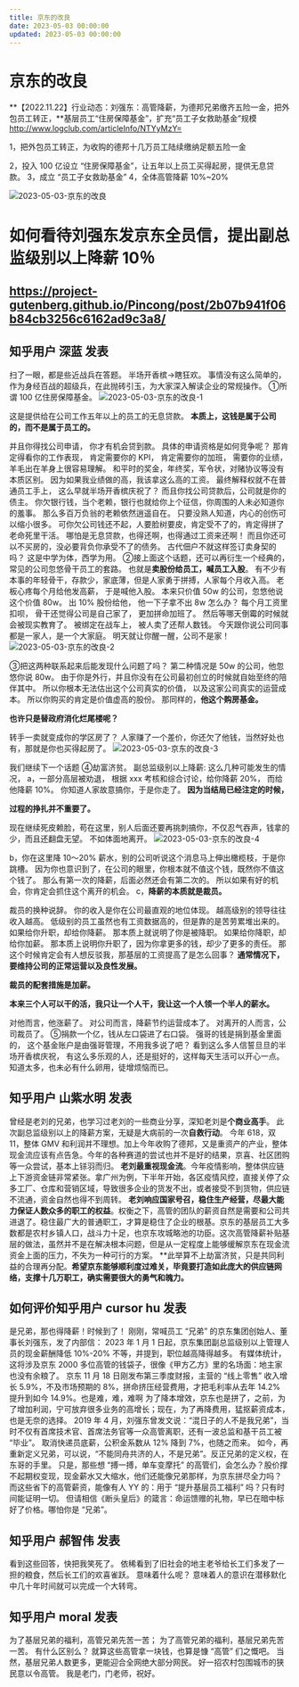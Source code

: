 ```yaml
---
title: 京东的改良
date: 2023-05-03 00:00:00
updated: 2023-05-03 00:00:00
---
```



# 京东的改良

**【2022.11.22】行业动态：刘强东：高管降薪，为德邦兄弟缴齐五险一金，把外包员工转正，**基层员工“住房保障基金”，扩充“员工子女救助基金”规模
http://www.logclub.com/articleInfo/NTYyMzY=

1，把外包员工转正，为收购的德邦十几万员工陆续缴纳足额五险一金

2，投入 100 亿设立 “住房保障基金”，让五年以上员工买得起房，提供无息贷款。
3，成立 “员工子女救助基金”
4，全体高管降薪 10%~20%

![2023-05-03-京东的改良](assets/2023-05-03-京东的改良.png)

# 如何看待刘强东发京东全员信，提出副总监级别以上降薪 10％

## https://project-gutenberg.github.io/Pincong/post/2b07b941f06b84cb3256c6162ad9c3a8/



## 知乎用户 深蓝 发表
扫了一眼，都是些近战兵在答题。
半场开香槟→瞎狂欢。
事情没有这么简单的，作为身经百战的超级兵，在此抛砖引玉，为大家深入解读企业的常规操作。
①所谓 100 亿住房保障基金。
![2023-05-03-京东的改良-1](assets/2023-05-03-京东的改良-1.jpeg)

这是提供给在公司工作五年以上的员工的无息贷款。
**本质上，这钱是属于公司的，而不是属于员工的。**

并且你得找公司申请，
你才有机会贷到款。
具体的申请资格是如何竞争呢？
那肯定得看你的工作表现，
肯定需要你的 KPI，
肯定需要你的加班，
需要你的业绩，
羊毛出在羊身上很容易理解。
和平时的奖金，年终奖，军令状，对赌协议等没有本质区别。
因为如果我业绩做的高，我该拿这么高的工资。
最终解释权就不在普通员工手上，
这么早就半场开香槟庆祝了？
而且你找公司贷款后，公司就是你的债主。
你欠银行钱，当个老赖，银行也就给你上个征信，你周围的人未必知道你的羞事。
那么多百万负翁的老赖依然逍遥自在。
只要没熟人知道，内心的创伤可以缩小很多。
可你欠公司钱还不起，人要脸树要皮，肯定受不了的，肯定得拼了老命死里干活。
哪怕是无息贷款，也得还啊，也得通过工资来还啊！
而且你还可以不买房的，没必要背负你承受不了的债务。
古代佃户不就这样签订卖身契的吗？
这是中学为体，西学为用。
②接上面这个话题，还可以再衍生一个经典的，常见的公司忽悠骨干员工的套路。
也就是**卖股份给员工，喊员工入股**。
有不少有本事的年轻骨干，存款少，家底薄，但是人家勇于拼搏，人家每个月收入高。
老板心疼每个月给他发高薪，
于是喊他入股。
本来只价值 50w 的公司，忽悠他说这个价值 80w。
出 10% 股份给他，
他一下子拿不出 8w 怎么办？
每个月工资里扣呗，
骨干还觉得公司是自己家了，
更加拼命加班了。
然后等哪天倒霉的时候就会被现实教育了。
被绑定在战车上，
被人卖了还帮人数钱。
今天跟你说公司同事都是一家人，是一个大家庭。
明天就让你醒一醒，公司不是家！
![2023-05-03-京东的改良-2](assets/2023-05-03-京东的改良-2.jpeg)

③把这两种联系起来后能发现什么问题了吗？
第二种情况是 50w 的公司，他忽悠你说 80w。
由于你是外行，并且你没有在公司最初创立的时候就自始至终的陪伴其中。
所以你根本无法估出这个公司真实的价值，
以及这家公司真实的运营成本。
所以你购买的肯定是价值虚高的股份。
那同样的，**他这个购房基金。**

**也许只是替政府消化烂尾楼呢？**

转手一卖就变成你的学区房了？
人家赚了一个差价，你还欠了他钱，当然好处也有，那就是你也买得起房了。
![2023-05-03-京东的改良-3](assets/2023-05-03-京东的改良-3.jpeg)

我们继续下一个话题
④劫富济贫。
副总监级别以上降薪:
这么几种可能发生的情况，
a，一部分高层被劝退，
根据 xxx 考核和综合讨论，给你降薪 20%，
而给他降薪 10%。
你知道人家故意搞你，于是你走了。
**因为当结局已经注定的时候，**

**过程的挣扎并不重要了。**

现在继续死皮赖脸，苟在这里，别人后面还要再挑刺搞你，不仅忍气吞声，钱拿的少，而且还翻盘无望。
不如体面地离开。
![2023-05-03-京东的改良-4](assets/2023-05-03-京东的改良-4.jpeg)

b，你在这里降 10～20% 薪水，别的公司听说这个消息马上伸出橄榄枝，于是你跳槽。
因为你也意识到了，在公司的眼里，你根本就不值这个钱，既然你不值这个钱了。
那么有第一次的降薪，后面必然还会有第二次的。
所以如果有好的机会，你肯定会抓住这个离开的机会。
c，**降薪的本质就是裁员。**

裁员的换种说辞。
你的收入是你在公司最直观的地位体现。
越高级别的领导往往收入越高。
低级别的员工虽然也有工资数据高的，但是靠的是苦劳累堆出来的。
如果给你升职，却给你降薪。
那本质上就说明了你是被降职。
如果给你降职，却给你加薪。
那本质上说明你升职了，因为你拿更多的钱，却少了更多的责任。
那这个时候肯定会有人想反驳我，那基层的工资提高了是怎么回事？
**通常情况下，要维持公司的正常运营以及良性发展。**

**裁员的配套措施是加薪。**

**本来三个人可以干的活，我只让一个人干，我让这一个人领一个半人的薪水。**

对他而言，他涨薪了。
对公司而言，降薪节约运营成本了。
对离开的人而言，公司裁员了。
⑤捐款一个亿，钱从左口袋进了右口袋。
强哥的钱是捐到基金里面的，
这个基金账户是由强哥管理，不用我多说了吧？
看到这么多人信誓旦旦的半场开香槟庆祝，
有这么多乐观的人，还是挺好的，这样每天生活可以开心一点。
知道太多，也未必有什么卵用，徒增烦恼而已。
## 知乎用户 山紫水明 发表
曾经是老刘的兄弟，也学习过老刘的一些商业分享，深知老刘是**个商业高手**。
此次副总监级别以上的降薪方案，无疑是大病前的一次**自救行动**。
今年 618，双 11，整体 GMV 和利润并不理想。加上今年收购了德邦，又是重资产的产业，整体现金流应该有点告急。今年的各种赛道的尝试也并不是好的结果，京喜、社区团购等一众尝试，基本上铩羽而归。
**老刘最重视现金流**。今年疫情影响，整体供应链上下游资金链非常紧张。拿广州为例，下半年开始，各区疫情风控，直接关停了众多工厂、仓库和营销区域，导致很多企业的货发不出，或者接受不到货物，供应链不流通，资金自然也得不到周转。
**老刘响应国家号召，稳住生产经营，尽最大能力保证人数众多的职工的权益**。权衡之下，高管的团队的薪资自然是需要和公司共进退了。稳住最广大的普通职工，才算是稳住了企业的根基。京东的基层员工大多数都是农村乡镇人口，战斗力十足，也京东攻城略池的功臣。这次高管降薪补贴基层的做法，虽然并不是在解决根本问题，但是从一定程度上能够缓解京东在现金流资金上面的压力，不失为一种可行的方案。
**此举算不上劫富济贫，只是共同利益的合理再分配。**希望京东能够顺利度过难关，毕竟要打造如此庞大的供应链网络，支撑十几万职工，确实需要很大的勇气和魄力。**


## 如何评价知乎用户 cursor hu 发表
是兄弟，那也得降薪！时候到了！
刚刚，常喊员工 “兄弟” 的京东集团创始人、董事长刘强东，发了内部信：
2023 年 1 月 1 日起，京东集团副总监级别以上管理人员的现金薪酬降低 10%-20% 不等，并提到，职位越高降得越多。
有媒体统计，这将涉及京东 2000 多位高管的钱袋子，很像《甲方乙方》里的名场面：地主家也没有余粮了。
京东 11 月 18 日刚发布第三季度财报，主营的 “线上零售” 收入增长 5.9%，不及市场预期的 8%，拼命挤压经营费用，才把毛利率从去年 14.2% 提升到如今 14.9%。也是难，难，难啊
为了降本增效，京东也是拼了，之前，为了增加利润，宁可放弃很多业务的高增长；现在，为了再降费用，猛抠薪资成本，也是无奈的选择。
2019 年 4 月，刘强东曾发文说：“混日子的人不是我兄弟”，当时不仅有首席技术官、首席法务官等一众高管离职，还有一波总监和基干员工被 “毕业”。
取消快递员底薪，公积金系数从 12% 降到 7%，也随之而来。
如今，再重新定义兄弟，可以说，“不能同舟共济的人，不是兄弟”。反正兄弟的定义权，在东哥的手里。
只是，那些想 “搏一搏，单车变摩托” 的高管们，会怎么办？股价撑不起期权变现，现金薪水又大缩水，他们还能像兄弟那样，为京东拼尽全力吗？
而这些省下的高管薪资，能像有人 YY 的：用于 “提升基层员工福利” 吗？只有时间能证明一切。
但请相信《断头皇后》的箴言：命运馈赠的礼物，早已在暗中标好了价格。哪怕你是 “兄弟”。
## 知乎用户 郝智伟 发表
看到这些回答，快把我笑死了。
依稀看到了旧社会的地主老爷给长工们多发了一担的粮食，然后长工们的欢喜雀跃。
意味着什么呢？
意味着人的意识在潜移默化中几十年时间就可以完成一个大转弯。
## 知乎用户 moral 发表
为了基层兄弟的福利，高管兄弟先苦一苦；
为了高管兄弟的福利，基层兄弟先苦一苦。
有什么区别么？
就算这些高管拿一块钱，也算是慷 “高管” 们之慨吧。
当然，基层兄弟人数更多，更能迎合全网绝大部分网民。
好一招农村包围城市的狭民意以令高管。
我是老门，门老师，祝好。
